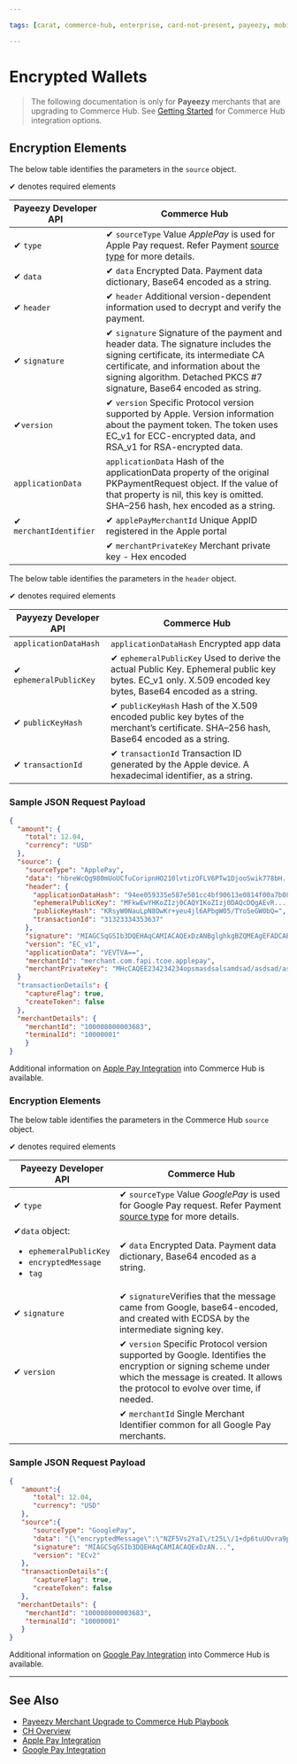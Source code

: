 ```yaml
---

tags: [carat, commerce-hub, enterprise, card-not-present, payeezy, mobile-wallets, encrypted-wallets, apple-pay, google-pay]

---
```


# Encrypted Wallets

<!-- theme: danger -->
> The following documentation is only for **Payeezy** merchants that are upgrading to Commerce Hub. See [Getting Started](?path=docs/Getting-Started/Getting-Started-General.md) for Commerce Hub integration options.

<!--type: tab
titles: Apple Pay, Google Pay
-->

## Encryption Elements

The below table identifies the parameters in the `source` object.

&#10004; denotes required elements

|Payeezy Developer API|Commerce Hub|
|-------|-----|
|&#10004; `type` |&#10004; `sourceType` Value *ApplePay* is used for Apple Pay request. Refer Payment [source type](?path=docs/Resources/Guides/Payment-Sources/Source-Type.md) for more details. |
|&#10004; `data`|&#10004; `data` Encrypted Data. Payment data dictionary, Base64 encoded as a string. |
|&#10004; `header`|&#10004; `header` Additional version-dependent information used to decrypt and verify the payment.|
|&#10004; `signature`| &#10004; `signature` Signature of the payment and header data. The signature includes the signing certificate, its intermediate CA certificate, and information about the signing algorithm. Detached PKCS #7 signature, Base64 encoded as string.|
|&#10004;`version`|&#10004; `version` Specific Protocol version supported by Apple. Version information about the payment token. The token uses EC_v1 for ECC-encrypted data, and RSA_v1 for RSA-encrypted data.|
|`applicationData`|`applicationData` Hash of the applicationData property of the original PKPaymentRequest object. If the value of that property is nil, this key is omitted. SHA–256 hash, hex encoded as a string.|
|&#10004; `merchantIdentifier`|&#10004; `applePayMerchantId` Unique AppID registered in the Apple portal|
||&#10004; `merchantPrivateKey` Merchant private key - Hex encoded|

The below table identifies the parameters in the `header` object.

&#10004; denotes required elements

|Payyezy Developer API|Commerce Hub|
|-------|-----|
|`applicationDataHash`  | `applicationDataHash`  Encrypted app data |
|&#10004; `ephemeralPublicKey`|&#10004; `ephemeralPublicKey` Used to derive the actual Public Key. Ephemeral public key bytes. EC_v1 only. X.509 encoded key bytes, Base64 encoded as a string.|
|&#10004; `publicKeyHash`|&#10004; `publicKeyHash` Hash of the X.509 encoded public key bytes of the merchant’s certificate. SHA–256 hash, Base64 encoded as a string.|
|&#10004; `transactionId`|&#10004; `transactionId` Transaction ID generated by the Apple device. A hexadecimal identifier, as a string.|

### Sample JSON Request Payload

```json
{
  "amount": {
    "total": 12.04,
    "currency": "USD"
  },
  "source": {
    "sourceType": "ApplePay",
    "data": "hbreWcQg980mUoUCfuCoripnHO210lvtizOFLV6PTw1DjooSwik778bH....",
    "header": {
      "applicationDataHash": "94ee059335e587e501cc4bf90613e0814f00a7b08bc7c648fd865a2af6a22cc2",
      "ephemeralPublicKey": "MFkwEwYHKoZIzj0CAQYIKoZIzj0DAQcDQgAEvR....",
      "publicKeyHash": "KRsyW0NauLpN8OwKr+yeu4jl6APbgW05/TYo5eGW0bQ=",
      "transactionId": "31323334353637"
    },
    "signature": "MIAGCSqGSIb3DQEHAqCAMIACAQExDzANBglghkgBZQMEAgEFADCABgkqhki.....",
    "version": "EC_v1",
    "applicationData": "VEVTVA==",
    "merchantId": "merchant.com.fapi.tcoe.applepay",
    "merchantPrivateKey": "MHcCAQEE234234234opsmasdsalsamdsad/asdsad/asdasd/....."
  }
  "transactionDetails": {
    "captureFlag": true,
    "createToken": false
  },
  "merchantDetails": {
    "merchantId": "100008000003683",
    "terminalId": "10000001"
    }
}

```

Additional information on [Apple Pay Integration](?path=docs/Online-Mobile-Digital/Wallets-AltPayments/Apple-Pay/Apple-Pay-Web-REST.md) into Commerce Hub is available.

<!--
type: tab
-->

### Encryption Elements

The below table identifies the parameters in the Commerce Hub `source` object.

&#10004; denotes required elements

|Payeezy Developer API|Commerce Hub|
|-------|-----|
|&#10004; `type` |&#10004; `sourceType`  Value *GooglePay* is used for Google Pay request. Refer Payment [source type](?path=docs/Resources/Guides/Payment-Sources/Source-Type.md) for more details. |
|&#10004;`data` object: <br> <ul><li>`ephemeralPublicKey`</li><li> `encryptedMessage`</li><li>  `tag`</li></ul>|&#10004; `data` Encrypted Data. Payment data dictionary, Base64 encoded as a string.|
| &#10004; `signature`|&#10004; `signature`Verifies that the message came from Google, base64-encoded, and created with ECDSA by the intermediate signing key.|
|&#10004; `version`|&#10004; `version`  Specific Protocol version supported by Google. Identifies the encryption or signing scheme under which the message is created. It allows the protocol to evolve over time, if needed.|
|| &#10004; `merchantId` Single Merchant Identifier common for all Google Pay merchants.|

### Sample JSON Request Payload

```json
{
   "amount":{
      "total": 12.04,
      "currency": "USD"
   },
   "source":{
      "sourceType": "GooglePay",
      "data": "{\"encryptedMessage\":\"NZF5Vs2YaI\/t25L\/1+dp6tuUOvra9pszs2antqcbHJbkjMMXZSR7innTFJxNR5DNnf4GheWIso8n8MA1q1zqWCU8MaK9bnNcHxvROpvfsU3SCCjkfG2k2M4\/RYMjs+lxYW\/nEtIIKVVOkdjAj4pI\/Wth8xQXphn7hDNiyp9tIydmlPZVnzkXI6mVbpHbbkaCCD4TNPhFBDtx0VafqRjbb2Wt3EDazTx3dHdd+qVX5Xj8\/BPb1cmwHWvrDw\/dQRk\/E0TsP+erLjhLaZ8l2EycxeUEZYqSX5w77S8vd3sw8WXuOCMsU8sx0Bs5IY7hohq67qNDxckP1fcBD4OYdGP6bumJR0J6pJxD5iRh5lFSjN6zNLRI77ylxWL6DwHoe\/pPdCc0n6cV0Nt0RJMLjerr12BLuhv4bPQ3QB6jxnbt8JK\/EndgIG8xpFyNkKlRUyxAKM22\/ZSy45d6qtZIKLXRqDTr9JMk8uJ53QRZtQx8k9KkRZGC+GM2sD+Z75fxc0Yye7l6H0D8p5z1iEzWnYHxd0pmY\/cOYEJxnOOdD573QmE6ikFcyaAw3XnCyul\/EA\\u003d\\u003d\",\"ephemeralPublicKey\":\"BAhnPIWrCXWv\/45GFK0mNAvN9w+NFBs3tQji0wTUS2+hiFKsZujG5wRd4JXGmxhG+k3bglYk544ILBNdDpsAh+o\\u003d\",\"tag\":\"liBzKfGcO+FclHg7XuqRJxR\/8EJShRp9\/APab0Sho08\\u003d\"}",
      "signature": "MIAGCSqGSIb3DQEHAqCAMIACAQExDzAN...",
      "version": "ECv2"
   },
   "transactionDetails":{
      "captureFlag": true,
      "createToken": false
   },
  "merchantDetails": {
    "merchantId": "100008000003683",
    "terminalId": "10000001"
   }
}

```

Additional information on [Google Pay Integration](?path=docs/Online-Mobile-Digital/Wallets-AltPayments/Google-Pay/Google-Pay-Web-REST.md) into Commerce Hub is available.

<!-- type: tab-end -->

---

## See Also

- [Payeezy Merchant Upgrade to Commerce Hub Playbook](?path=docs/Resources/Guides/Payeezy/PayeezyUpgradetoCHGuideLandingPage.md)
- [CH Overview](?path=docs/Getting-Started/Getting-Started-General.md)
- [Apple Pay Integration](?path=docs/Online-Mobile-Digital/Wallets-AltPayments/Apple-Pay/Apple-Pay-Web-REST.md)
- [Google Pay Integration](?path=docs/Online-Mobile-Digital/Wallets-AltPayments/Google-Pay/Google-Pay-Web-REST.md)
